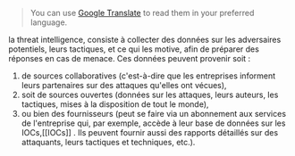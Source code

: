 >You can use [Google Translate](https://translate.google.com/) to read them in your preferred language.


la threat intelligence, consiste à collecter des données sur les adversaires potentiels, leurs tactiques, et ce qui les motive, afin de préparer des réponses en cas de menace. 
Ces données peuvent provenir soit  : 
1. de sources collaboratives (c'est-à-dire que les entreprises informent leurs partenaires sur des attaques qu'elles ont vécues), 
2. soit de sources ouvertes (données sur les attaques, leurs auteurs, les tactiques, mises à la disposition de tout le monde), 
3. ou bien des fournisseurs (peut se faire via un abonnement aux services de l'entreprise qui, par exemple, accède à leur base de données sur les IOCs,[[IOCs]] . Ils peuvent fournir aussi des rapports détaillés sur des attaquants, leurs tactiques et techniques, etc.).

